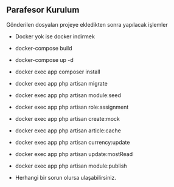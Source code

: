 ## Parafesor Kurulum

Gönderilen dosyaları projeye ekledikten sonra yapılacak işlemler

- Docker yok ise docker indirmek
- docker-compose build
- docker-compose up -d
- docker exec app composer install
- docker exec app php artisan migrate
- docker exec app php artisan module:seed
- docker exec app php artisan role:assignment
- docker exec app php artisan create:mock
- docker exec app php artisan article:cache
- docker exec app php artisan currency:update
- docker exec app php artisan update:mostRead
- docker exec app php artisan module:publish

- Herhangi bir sorun olursa ulaşabilirsiniz.
